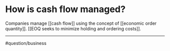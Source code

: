 # How is cash flow managed?
Companies manage [[cash flow]] using the concept of [[economic order quantity]]. [[EOQ seeks to minimize holding and ordering costs]]. 

---
#question/business